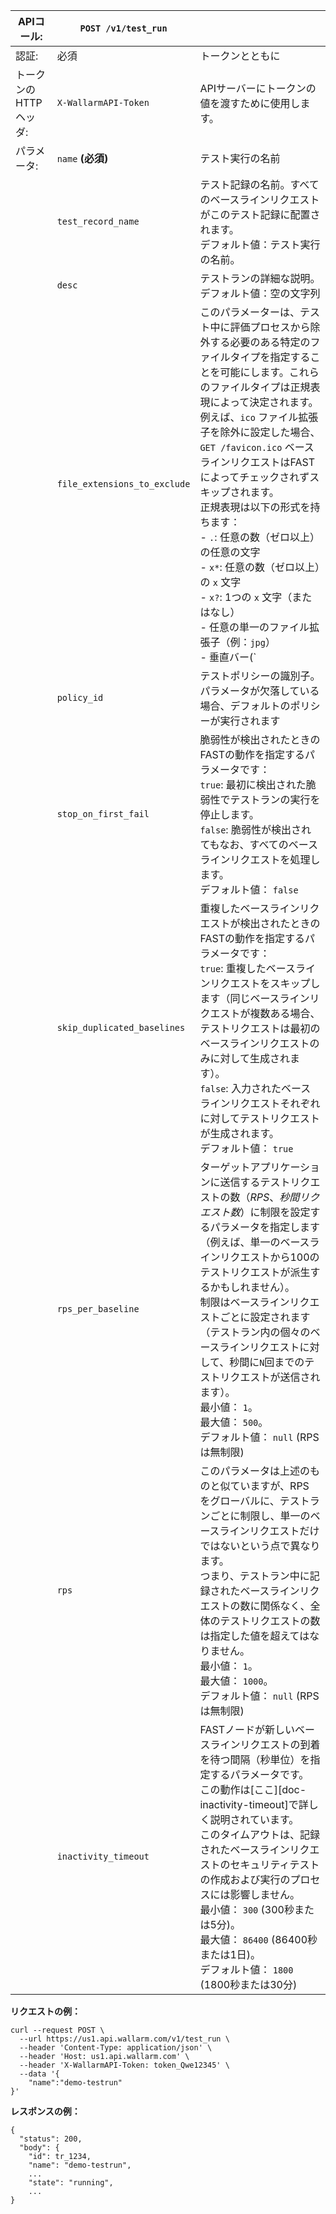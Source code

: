 | APIコール: | `POST /v1/test_run` |      |
| ------------ | ------------------- | ---- |
| 認証: | 必須 | トークンとともに |
| トークンのHTTPヘッダ: | `X-WallarmAPI-Token` | APIサーバーにトークンの値を渡すために使用します。 |
| パラメータ: | `name` **(必須)** | テスト実行の名前 |
|   | `test_record_name` | テスト記録の名前。すべてのベースラインリクエストがこのテスト記録に配置されます。<br> デフォルト値：テスト実行の名前。 |
|   | `desc` | テストランの詳細な説明。<br> デフォルト値：空の文字列 |
|   | `file_extensions_to_exclude` | このパラメーターは、テスト中に評価プロセスから除外する必要のある特定のファイルタイプを指定することを可能にします。これらのファイルタイプは正規表現によって決定されます。<br> 例えば、`ico` ファイル拡張子を除外に設定した場合、 `GET /favicon.ico` ベースラインリクエストはFASTによってチェックされずスキップされます。<br> 正規表現は以下の形式を持ちます：<br> - `.`: 任意の数（ゼロ以上）の任意の文字<br> - `x*`: 任意の数（ゼロ以上）の `x` 文字<br> - `x?`: 1つの `x` 文字（またはなし）<br> - 任意の単一のファイル拡張子（例：`jpg`）<br> - 垂直バー(`|`)で区切られた複数の拡張子（たとえば、`jpg` &#124; `png`）<br> デフォルト値：空の文字列（FASTは任意のファイル拡張子を持つベースラインリクエストを確認します） |
|   | `policy_id` | テストポリシーの識別子。<br> パラメータが欠落している場合、デフォルトのポリシーが実行されます |
|   | `stop_on_first_fail` | 脆弱性が検出されたときのFASTの動作を指定するパラメータです：<br> `true`: 最初に検出された脆弱性でテストランの実行を停止します。<br> `false`: 脆弱性が検出されてもなお、すべてのベースラインリクエストを処理します。<br> デフォルト値： `false` |
|   | `skip_duplicated_baselines` | 重複したベースラインリクエストが検出されたときのFASTの動作を指定するパラメータです：<br> `true`: 重複したベースラインリクエストをスキップします（同じベースラインリクエストが複数ある場合、テストリクエストは最初のベースラインリクエストのみに対して生成されます）。<br> `false`: 入力されたベースラインリクエストそれぞれに対してテストリクエストが生成されます。<br> デフォルト値： `true` |
|   | `rps_per_baseline` | ターゲットアプリケーションに送信するテストリクエストの数（*RPS*、*秒間リクエスト数*）に制限を設定するパラメータを指定します（例えば、単一のベースラインリクエストから100のテストリクエストが派生するかもしれません）。<br> 制限はベースラインリクエストごとに設定されます（テストラン内の個々のベースラインリクエストに対して、秒間に`N`回までのテストリクエストが送信されます）。<br> 最小値： `1`。<br> 最大値： `500`。<br> デフォルト値： `null` (RPS は無制限) |
|   | `rps` | このパラメータは上述のものと似ていますが、RPS をグローバルに、テストランごとに制限し、単一のベースラインリクエストだけではないという点で異なります。<br> つまり、テストラン中に記録されたベースラインリクエストの数に関係なく、全体のテストリクエストの数は指定した値を超えてはなりません。<br> 最小値： `1`。<br> 最大値： `1000`。<br> デフォルト値： `null` (RPSは無制限) |
|   | `inactivity_timeout` | FASTノードが新しいベースラインリクエストの到着を待つ間隔（秒単位）を指定するパラメータです。<br> この動作は[ここ][doc-inactivity-timeout]で詳しく説明されています。<br> このタイムアウトは、記録されたベースラインリクエストのセキュリティテストの作成および実行のプロセスには影響しません。<br> 最小値： `300` (300秒または5分)。<br> 最大値： `86400` (86400秒または1日)。<br> デフォルト値： `1800` (1800秒または30分) |

**リクエストの例：**

```
curl --request POST \
  --url https://us1.api.wallarm.com/v1/test_run \
  --header 'Content-Type: application/json' \
  --header 'Host: us1.api.wallarm.com' \
  --header 'X-WallarmAPI-Token: token_Qwe12345' \
  --data '{
	"name":"demo-testrun"
}'
```

**レスポンスの例：**

```
{
  "status": 200,
  "body": {
    "id": tr_1234,
    "name": "demo-testrun",
    ...
    "state": "running",
    ...
}
```
